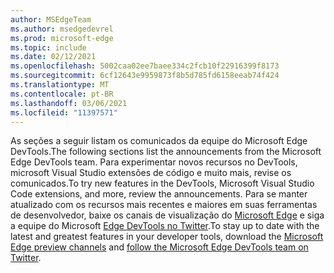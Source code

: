 ```yaml
---
author: MSEdgeTeam
ms.author: msedgedevrel
ms.prod: microsoft-edge
ms.topic: include
ms.date: 02/12/2021
ms.openlocfilehash: 5002caa02ee7baee334c2fcb10f22916399f8173
ms.sourcegitcommit: 6cf12643e9959873f8b5d785fd6158eeab74f424
ms.translationtype: MT
ms.contentlocale: pt-BR
ms.lasthandoff: 03/06/2021
ms.locfileid: "11397571"
---
```

<span data-ttu-id="12fbe-101">As seções a seguir listam os comunicados da equipe do Microsoft Edge DevTools.</span><span class="sxs-lookup"><span data-stu-id="12fbe-101">The following sections list the announcements from the Microsoft Edge DevTools team.</span></span>  <span data-ttu-id="12fbe-102">Para experimentar novos recursos no DevTools, microsoft Visual Studio extensões de código e muito mais, revise os comunicados.</span><span class="sxs-lookup"><span data-stu-id="12fbe-102">To try new features in the DevTools, Microsoft Visual Studio Code extensions, and more, review the announcements.</span></span>  <span data-ttu-id="12fbe-103">Para se manter atualizado com os recursos mais recentes e maiores em suas ferramentas de desenvolvedor, baixe os canais de visualização do [Microsoft Edge][MicrosoftEdgePreviewChannels] e siga a equipe do Microsoft [Edge DevTools no Twitter][EdgeDevToolsTwitterAccount].</span><span class="sxs-lookup"><span data-stu-id="12fbe-103">To stay up to date with the latest and greatest features in your developer tools, download the [Microsoft Edge preview channels][MicrosoftEdgePreviewChannels] and [follow the Microsoft Edge DevTools team on Twitter][EdgeDevToolsTwitterAccount].</span></span>

<!-- links -->  

[MicrosoftEdgePreviewChannels]: https://www.microsoftedgeinsider.com/download "Canais de visualização do Microsoft Edge"  

[EdgeDevToolsTwitterAccount]: https://twitter.com/EdgeDevTools "@EdgeDevTools conta do Twitter"  
